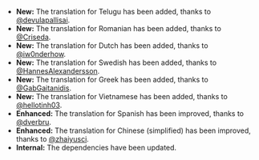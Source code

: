 * **New:** The translation for Telugu has been added, thanks to [@devulapallisai](https://github.com/devulapallisai).
* **New:** The translation for Romanian has been added, thanks to [@Criseda](https://github.com/Criseda).
* **New:** The translation for Dutch has been added, thanks to [@iw0nderhow](https://github.com/iw0nderhow).
* **New:** The translation for Swedish has been added, thanks to [@HannesAlexandersson](https://github.com/HannesAlexandersson).
* **New:** The translation for Greek has been added, thanks to [@GabGaitanidis](https://github.com/GabGaitanidis).
* **New:** The translation for Vietnamese has been added, thanks to [@hellotinh03](https://github.com/hellotinh03).
* **Enhanced:** The translation for Spanish has been improved, thanks to [@dverbru](https://github.com/dverbru).
* **Enhanced:** The translation for Chinese (simplified) has been improved, thanks to [@zhaiyusci](https://github.com/zhaiyusci).
* **Internal:** The dependencies have been updated.
